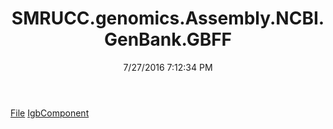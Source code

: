 ﻿---
title: SMRUCC.genomics.Assembly.NCBI.GenBank.GBFF
date: 7/27/2016 7:12:34 PM
---

[File](T-SMRUCC.genomics.Assembly.NCBI.GenBank.GBFF.File.html)
[IgbComponent](T-SMRUCC.genomics.Assembly.NCBI.GenBank.GBFF.IgbComponent.html)

